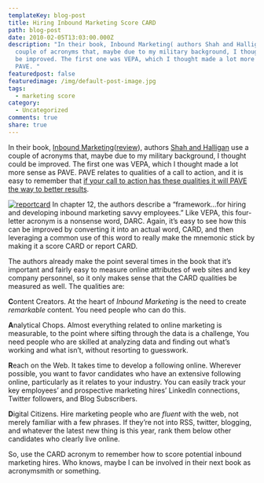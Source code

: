 ```yaml
---
templateKey: blog-post
title: Hiring Inbound Marketing Score CARD
path: blog-post
date: 2010-02-05T13:03:00.000Z
description: "In their book, Inbound Marketing( authors Shah and Halligan use a
  couple of acronyms that, maybe due to my military background, I thought could
  be improved. The first one was VEPA, which I thought made a lot more sense as
  PAVE. "
featuredpost: false
featuredimage: /img/default-post-image.jpg
tags:
  - marketing score
category:
  - Uncategorized
comments: true
share: true
---
```

In their book, [Inbound Marketing](http://www.amazon.com/gp/product/0470499311?ie=UTF8&tag=aspalliancecom&linkCode=as2&camp=1789&creative=390957&creativeASIN=0470499311)([review](http://stevesmithblog.com/blog/inbound-marketing-and-small-business-trends)), authors [Shah and Halligan](http://www.hubspot.com/company/management) use a couple of acronyms that, maybe due to my military background, I thought could be improved. The first one was VEPA, which I thought made a lot more sense as PAVE. PAVE relates to qualities of a call to action, and it is easy to remember that [if your call to action has these qualities it will PAVE the way to better results](http://stevesmithblog.com/blog/pave-the-way-to-effective-calls-to-action).

[![reportcard](https://stevesmithblog.com/files/media/image/WindowsLiveWriter/HiringInboundMarketingScoreCARD_484/reportcard_3.jpg "reportcard")](http://www.flickr.com/photos/pjern/2150873799) In chapter 12, the authors describe a “framework…for hiring and developing inbound marketing savvy employees.” Like VEPA, this four-letter acronym is a nonsense word, DARC. Again, it’s easy to see how this can be improved by converting it into an actual word, CARD, and then leveraging a common use of this word to really make the mnemonic stick by making it a score CARD or report CARD.

The authors already make the point several times in the book that it’s important and fairly easy to measure online attributes of web sites and key company personnel, so it only makes sense that the CARD qualities be measured as well. The qualities are:

**C**ontent Creators. At the heart of *Inbound Marketing* is the need to create *remarkable* content. You need people who can do this.

**A**nalytical Chops. Almost everything related to online marketing is measurable, to the point where sifting through the data is a challenge, You need people who are skilled at analyzing data and finding out what’s working and what isn’t, without resorting to guesswork.

**R**each on the Web. It takes time to develop a following online. Wherever possible, you want to favor candidates who have an extensive following online, particularly as it relates to your industry. You can easily track your key employees’ and prospective marketing hires’ LinkedIn connections, Twitter followers, and Blog Subscribers.

**D**igital Citizens. Hire marketing people who are *fluent* with the web, not merely familiar with a few phrases. If they’re not into RSS, twitter, blogging, and whatever the latest new thing is this year, rank them below other candidates who clearly live online.

So, use the CARD acronym to remember how to score potential inbound marketing hires. Who knows, maybe I can be involved in their next book as acronymsmith or something.